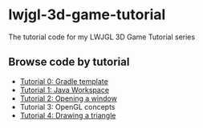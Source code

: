 # lwjgl-3d-game-tutorial
The tutorial code for my LWJGL 3D Game Tutorial series

## Browse code by tutorial
- [Tutorial 0: Gradle template](https://github.com/Romejanic/lwjgl-3d-game-tutorial/tree/tutorial-0)
- [Tutorial 1: Java Workspace](https://github.com/Romejanic/lwjgl-3d-game-tutorial/tree/tutorial-1)
- [Tutorial 2: Opening a window](https://github.com/Romejanic/lwjgl-3d-game-tutorial/tree/tutorial-2)
- Tutorial 3: OpenGL concepts
- [Tutorial 4: Drawing a triangle](https://github.com/Romejanic/lwjgl-3d-game-tutorial/tree/tutorial-4)
